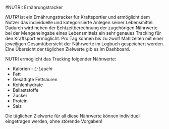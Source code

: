 #NUTRI: Ernährungstracker

*NUTRI* ist ein Ernährungstracker für Kraftsportler und ermöglicht dem Nutzer das individuelle und kategorisierte Anlegen seiner Lebensmittel. Dadurch wird neben der Echtzeitberechnung der zugehörigen Nährwerte bei der Mengeneingabe eines Lebensmittels ein sehr genaues Tracking für den Kraftsport ermöglicht.
Pro Tag können bis zu zwölf Mahlzeiten mit einer jeweiligen Gesamtübersicht der Nährwerte im Logbuch gespeichert werden.
Eine Übersicht der täglichen Zielwerte gib es im Dashboard.


NUTRI ermöglicht das Tracking folgender Nährwerte:
- Kalorien
*- L-Leucin*
- Fett
- Gesättigte Fettsäuren
- Kohlenhydrate
- Ballaststoffe
- Zucker
- Protein
- Salz

Die täglichen Zielwerte für all diese Nährwerte können individuell eingetragen werden, ohne störende Vorgaben!
